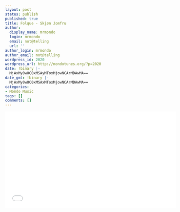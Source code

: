```yaml
---
layout: post
status: publish
published: true
title: Folque - Skjøn Jomfru
author:
  display_name: mrmondo
  login: mrmondo
  email: not@telling
  url: ''
author_login: mrmondo
author_email: not@telling
wordpress_id: 2020
wordpress_url: http://mondotunes.org/?p=2020
date: !binary |-
  MjAxMy0wOC0xMSAyMToxMjowNCArMDAwMA==
date_gmt: !binary |-
  MjAxMy0wOC0xMSAxMToxMjowNCArMDAwMA==
categories:
- Mondo Music
tags: []
comments: []
---
```

<iframe width="560" height="315" src="//www.youtube.com/embed/Iq4hrmUT7Oc#at=56" frameborder="0"> </iframe>
